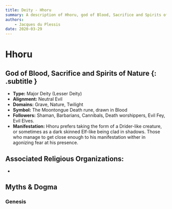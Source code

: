 ```yaml
---
title: Deity - Hhoru
summary: A description of Hhoru, god of Blood, Sacrifice and Spirits of Nature.
authors:
    - Jacques du Plessis
date: 2020-03-29
---
```

# Hhoru
## God of Blood, Sacrifice and Spirits of Nature {: .subtitle }

* **Type:** Major Deity (Lesser Deity)
* **Alignment:** Neutral Evil
* **Domains:** Grave, Nature, Twilight
* **Symbol:** The Moontongue Death rune, drawn in Blood
* **Followers:** Shaman, Barbarians, Cannibals, Death worshippers, Evil Fey, Evil Elves.
* **Manifestation:** Hhoru prefers taking the form of a Drider-like creature, or sometimes as a dark skinned Elf-like being clad in shadows. Those who manage to get close enough to his manifestation wither in agonizing fear at his presence.

## Associated Religious Organizations:
* 

## Myths & Dogma
### Genesis
